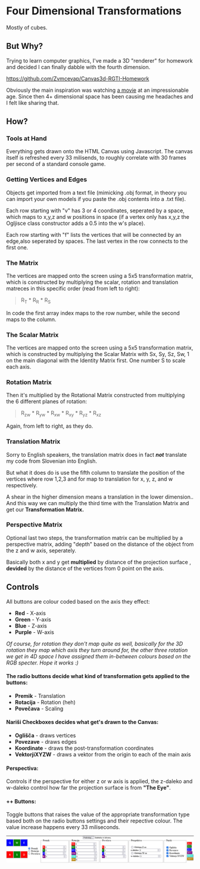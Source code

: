 # Four Dimensional Transformations
Mostly of cubes.

## But Why?

Trying to learn computer graphics, I've made a 3D "renderer" for homework and decided I can finally dabble with the fourth dimension.

https://github.com/Zvmcevap/Canvas3d-RGTI-Homework

Obviously the main inspiration was watching [a movie](https://www.imdb.com/title/tt0285492/) at an impressionable age.
Since then 4+ dimensional space has been causing me headaches and I felt like sharing that.

## How?
### Tools at Hand
Everything gets drawn onto the HTML Canvas using Javascript. The canvas itself is refreshed every 33 milisends, to roughly correlate with 30 frames per second of a standard console game.

### Getting Vertices and Edges
Objects get imported from a text file (mimicking .obj format, in theory you can import your own models if you paste the .obj contents into a .txt file).

Each row starting with "v" has 3 or 4 coordinates, seperated by a space, which maps to x,y,z and w positions in space (if a vertex only has x,y,z the Ogljisce class constructor adds a 0.5 into the w's place).

Each row starting with "f" lists the vertices that will be connected by an edge,also seperated by spaces. The last vertex in the row connects to the first one.

### The Matrix

The vertices are mapped onto the screen using a 5x5 transformation matrix, which is constructed by multiplying the scalar, rotation and translation matreces in this specific order (read from left to right):
>R<sub>T</sub> * R<sub>R</sub> * R<sub>S</sub>

In code the first array index maps to the row number, while the second maps to the column.

### The Scalar Matrix
The vertices are mapped onto the screen using a 5x5 transformation matrix, which is constructed by multiplying the Scalar Matrix with Sx, Sy, Sz, Sw, 1 on the main diagonal with the Identity Matrix first. One number S to scale each axis.

### Rotation Matrix
Then it's multiplied by the Rotational Matrix constructed from multiplying the 6 different planes of rotation:
>R<sub>zw</sub> * R<sub>yw</sub> * R<sub>xw</sub> * R<sub>xy</sub> * R<sub>yz</sub> * R<sub>xz</sub> 

Again, from left to right, as they do.

### Translation Matrix
Sorry to English speakers, the translation matrix does in fact ***not*** translate my code from Slovenian into English.

But what it does do is use the fifth column to translate the position of the vertices where row 1,2,3 and for map to translation for x, y, z, and w respectively.

A shear in the higher dimension means a translation in the lower dimension.. And this way we can multiply the third time with the Translation Matrix and get our **Transformation Matrix.**

### Perspective Matrix
Optional last two steps, the transformation matrix can be multiplied by a perspective matrix, adding "depth" based on the distance of the object from the z and w axis, seperately.

Basically both x and y get **multiplied** by distance of the projection surface , **devided** by the distance of the vertices from 0 point on the axis.

## Controls
All buttons are colour coded based on the axis they effect:
- **Red** - X-axis
- **Green** - Y-axis
- **Blue** - Z-axis
- **Purple** - W-axis

*Of course, for rotation they don't map quite as well, basically for the 3D rotation they map which axis they turn around for, the other three rotation we get in 4D space I have assigned them in-between colours based on the RGB specter. Hope it works :)*

#### The radio buttons decide what kind of transformation gets applied to the buttons:
- **Premik** - Translation
- **Rotacija** - Rotation (heh)
- **Povečava** - Scaling

#### Nariši Checkboxes decides what get's drawn to the Canvas:
- **Oglišča** - draws vertices
- **Povezave** - draws edges
- **Koordinate** - draws the post-transformation coordinates
- **VektorjiXYZW** - draws a vektor from the origin to each of the main axis

#### Perspectiva:

Controls if the perspective for either z or w axis is applied, the z-daleko and w-daleko control how far the projection surface is from **"The Eye"**.


#### ++ Buttons:

Toggle buttons that raises the value of the appropriate transformation type based both on the radio buttons settings and their repective colour. The value increase happens every 33 miliseconds.

![alt text](https://github.com/Zvmcevap/CanvasExtraD/blob/master/Controls.png "Pic of the controls I hope")